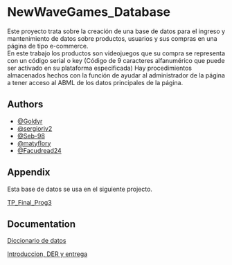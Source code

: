 
# NewWaveGames_Database

Este proyecto trata sobre la creación de una base de datos para el ingreso y mantenimiento de datos sobre productos, usuarios y sus compras en una página de tipo e-commerce.  
En este trabajo los productos son videojuegos que su compra se representa con un código serial o key (Código de 9 caracteres alfanumérico que puede ser activado en su plataforma especificada) 
Hay procedimientos almacenados hechos con la función de ayudar al administrador de la página a tener acceso al ABML de los datos principales de la página. 



## Authors

- [@Goldyr](https://github.com/Goldyr)
- [@sergioriv2](https://github.com/sergioriv2)
- [@Seb-98](https://github.com/Seb-98)
- [@matyflory](https://github.com/matyflory)
- [@Facudread24](https://github.com/Facudread24)

  
## Appendix

Esta base de datos se usa en el siguiente projecto.

[TP_Final_Prog3](https://github.com/Goldyr/TP_Final_Prog3)

  
## Documentation


[Diccionario de datos](https://1drv.ms/b/s!AqxUDB4_6sL-iXRU_iJhErnLFG3x?e=fbhhMx)

[Introduccion, DER y entrega](https://1drv.ms/w/s!AqxUDB4_6sL-iXJH4LntIsfLHd3M?e=HyltMO)



  
